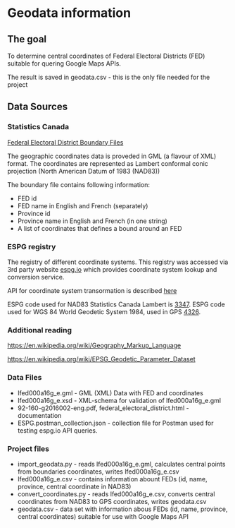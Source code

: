 # Geodata information

## The goal

To determine central coordinates of Federal Electoral Districts (FED) suitable for quering Google Maps APIs.

The result is saved in geodata.csv - this is the only file needed for the project

## Data Sources

### Statistics Canada

[Federal Electoral District Boundary Files](https://www150.statcan.gc.ca/n1/en/catalogue/92-171-X)

The geographic coordinates data is proveded in GML (a flavour of XML) format.
The coordinates are represented as Lambert conformal conic projection (North American Datum of 1983 (NAD83))

The boundary file contains following information:
* FED id
* FED name in English and French (separately)
* Province id
* Province name in English and French (in one string)
* A list of coordinates that defines a bound around an FED

### ESPG registry

The registry of different coordinate systems.
This registry was accessed via 3rd party website [espg.io](https://epsg.io/) which provides coordinate system lookup and conversion service.

API for coordinate system transormation is described [here](https://github.com/maptiler/epsg.io)

ESPG code used for NAD83 Statistics Canada Lambert is [3347](https://epsg.io/3347).
ESPG code used for WGS 84 World Geodetic System 1984, used in GPS [4326](https://epsg.io/4326).


### Additional reading

https://en.wikipedia.org/wiki/Geography_Markup_Language

https://en.wikipedia.org/wiki/EPSG_Geodetic_Parameter_Dataset

### Data Files

* lfed000a16g_e.gml - GML (XML) Data with FED and coordinates
* lfed000a16g_e.xsd - XML-schema for validation of lfed000a16g_e.gml
* 92-160-g2016002-eng.pdf, federal_electoral_district.html - documentation
* ESPG.postman_collection.json - collection file for Postman used for testing espg.io API queries.

### Project files

* import_geodata.py - reads lfed000a16g_e.gml, calculates central points from boundaries coordinates, writes lfed000a16g_e.csv
* lfed000a16g_e.csv - contains information abount FEDs (id, name, province, central coordinate in NAD83)
* convert_coordinates.py - reads lfed000a16g_e.csv, converts central coordinates from NAD83 to GPS coordinates, writes geodata.csv
* geodata.csv - data set with information abous FEDs (id, name, province, central coordinates) suitable for use with Google Maps API
